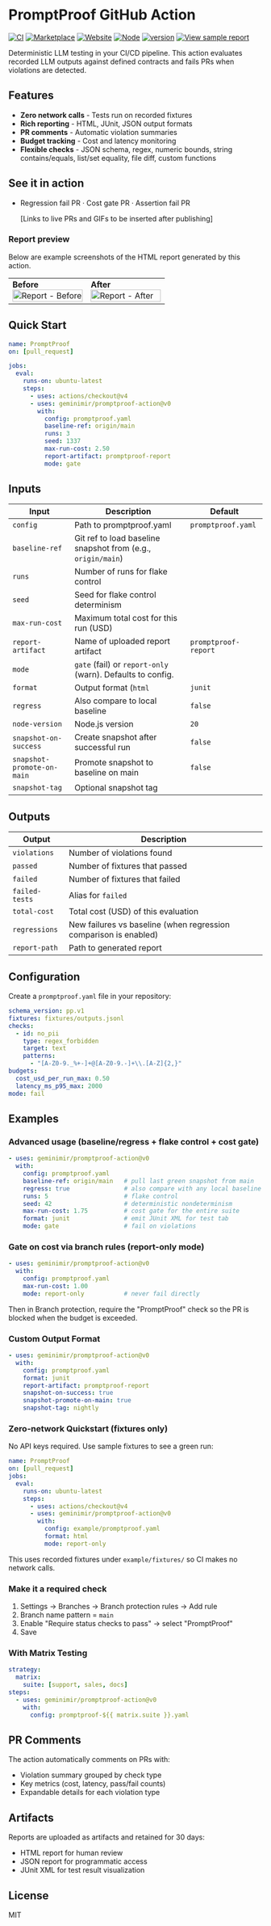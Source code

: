 # PromptProof GitHub Action

[![CI](https://img.shields.io/github/actions/workflow/status/geminimir/promptproof-action/ci.yml?branch=main)](https://github.com/geminimir/promptproof-action/actions)
[![Marketplace](https://img.shields.io/badge/Marketplace-PromptProof%20Eval-blue?logo=github)](https://github.com/marketplace/actions/promptproof-eval)
[![Website](https://img.shields.io/badge/Website-promptproof.io-darkgreen)](https://promptproof.io)
[![Node](https://img.shields.io/badge/node-%3E%3D18-brightgreen)](https://nodejs.org)
[![version](https://img.shields.io/github/v/tag/geminimir/promptproof-action?label=version)](https://github.com/geminimir/promptproof-action/releases)
[![View sample report](https://img.shields.io/badge/Report-Sample-green)](https://geminimir.github.io/promptproof-action/reports/after.html)

Deterministic LLM testing in your CI/CD pipeline. This action evaluates recorded LLM outputs against defined contracts and fails PRs when violations are detected.

## Features

- **Zero network calls** - Tests run on recorded fixtures
- **Rich reporting** - HTML, JUnit, JSON output formats
- **PR comments** - Automatic violation summaries
- **Budget tracking** - Cost and latency monitoring
- **Flexible checks** - JSON schema, regex, numeric bounds, string contains/equals, list/set equality, file diff, custom functions

## See it in action

- Regression fail PR · Cost gate PR · Assertion fail PR
  
  [Links to live PRs and GIFs to be inserted after publishing]

### Report preview

Below are example screenshots of the HTML report generated by this action.

<table>
  <tr>
    <td width="50%">
      <strong>Before</strong><br/>
      <img src="assets/report-before.png" alt="Report - Before" width="100%" />
    </td>
    <td width="50%">
      <strong>After</strong><br/>
      <img src="assets/report-after.png" alt="Report - After" width="100%" />
    </td>
  </tr>
  </table>

## Quick Start

```yaml
name: PromptProof
on: [pull_request]

jobs:
  eval:
    runs-on: ubuntu-latest
    steps:
      - uses: actions/checkout@v4
      - uses: geminimir/promptproof-action@v0
        with:
          config: promptproof.yaml
          baseline-ref: origin/main
          runs: 3
          seed: 1337
          max-run-cost: 2.50
          report-artifact: promptproof-report
          mode: gate
```

## Inputs

| Input | Description | Default |
|-------|-------------|---------|
| `config` | Path to promptproof.yaml | `promptproof.yaml` |
| `baseline-ref` | Git ref to load baseline snapshot from (e.g., `origin/main`) |  |
| `runs` | Number of runs for flake control |  |
| `seed` | Seed for flake control determinism |  |
| `max-run-cost` | Maximum total cost for this run (USD) |  |
| `report-artifact` | Name of uploaded report artifact | `promptproof-report` |
| `mode` | `gate` (fail) or `report-only` (warn). Defaults to config. |  |
| `format` | Output format (`html`|`junit`|`json`|`console`) | `html` |
| `regress` | Also compare to local baseline | `false` |
| `node-version` | Node.js version | `20` |
| `snapshot-on-success` | Create snapshot after successful run | `false` |
| `snapshot-promote-on-main` | Promote snapshot to baseline on main | `false` |
| `snapshot-tag` | Optional snapshot tag |  |

## Outputs

| Output | Description |
|--------|-------------|
| `violations` | Number of violations found |
| `passed` | Number of fixtures that passed |
| `failed` | Number of fixtures that failed |
| `failed-tests` | Alias for `failed` |
| `total-cost` | Total cost (USD) of this evaluation |
| `regressions` | New failures vs baseline (when regression comparison is enabled) |
| `report-path` | Path to generated report |

## Configuration

Create a `promptproof.yaml` file in your repository:

```yaml
schema_version: pp.v1
fixtures: fixtures/outputs.jsonl
checks:
  - id: no_pii
    type: regex_forbidden
    target: text
    patterns:
      - "[A-Z0-9._%+-]+@[A-Z0-9.-]+\\.[A-Z]{2,}"
budgets:
  cost_usd_per_run_max: 0.50
  latency_ms_p95_max: 2000
mode: fail
```

## Examples

### Advanced usage (baseline/regress + flake control + cost gate)

```yaml
- uses: geminimir/promptproof-action@v0
  with:
    config: promptproof.yaml
    baseline-ref: origin/main   # pull last green snapshot from main
    regress: true               # also compare with any local baseline
    runs: 5                     # flake control
    seed: 42                    # deterministic nondeterminism
    max-run-cost: 1.75          # cost gate for the entire suite
    format: junit               # emit JUnit XML for test tab
    mode: gate                  # fail on violations
```

### Gate on cost via branch rules (report-only mode)

```yaml
- uses: geminimir/promptproof-action@v0
  with:
    config: promptproof.yaml
    max-run-cost: 1.00
    mode: report-only           # never fail directly
```

Then in Branch protection, require the "PromptProof" check so the PR is blocked when the budget is exceeded.

### Custom Output Format

```yaml
- uses: geminimir/promptproof-action@v0
  with:
    config: promptproof.yaml
    format: junit
    report-artifact: promptproof-report
    snapshot-on-success: true
    snapshot-promote-on-main: true
    snapshot-tag: nightly
```

### Zero-network Quickstart (fixtures only)

No API keys required. Use sample fixtures to see a green run:

```yaml
name: PromptProof
on: [pull_request]
jobs:
  eval:
    runs-on: ubuntu-latest
    steps:
      - uses: actions/checkout@v4
      - uses: geminimir/promptproof-action@v0
        with:
          config: example/promptproof.yaml
          format: html
          mode: report-only
```

This uses recorded fixtures under `example/fixtures/` so CI makes no network calls.

### Make it a required check

1. Settings → Branches → Branch protection rules → Add rule
2. Branch name pattern = `main`
3. Enable "Require status checks to pass" → select "PromptProof"
4. Save
 

### With Matrix Testing

```yaml
strategy:
  matrix:
    suite: [support, sales, docs]
steps:
  - uses: geminimir/promptproof-action@v0
    with:
      config: promptproof-${{ matrix.suite }}.yaml
```

## PR Comments

The action automatically comments on PRs with:
- Violation summary grouped by check type
- Key metrics (cost, latency, pass/fail counts)
- Expandable details for each violation type

## Artifacts

Reports are uploaded as artifacts and retained for 30 days:
- HTML report for human review
- JSON report for programmatic access
- JUnit XML for test result visualization

## License

MIT
